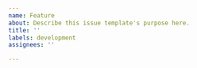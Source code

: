 ```yaml
---
name: Feature
about: Describe this issue template's purpose here.
title: ''
labels: development
assignees: ''

---
```



